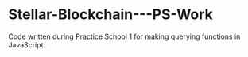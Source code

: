 # Stellar-Blockchain---PS-Work
Code written during Practice School 1 for making querying functions in JavaScript.
